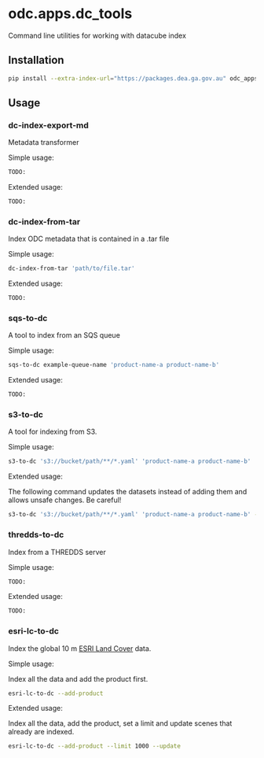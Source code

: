 # odc.apps.dc_tools

Command line utilities for working with datacube index

## Installation

``` bash
pip install --extra-index-url="https://packages.dea.ga.gov.au" odc_apps_dc_tools
```

## Usage

### dc-index-export-md

Metadata transformer

Simple usage:

``` bash
TODO:

```

Extended usage:

``` bash
TODO:
```

### dc-index-from-tar

Index ODC metadata that is contained in a .tar file

Simple usage:

``` bash
dc-index-from-tar 'path/to/file.tar'

```

Extended usage:

``` bash
TODO:
```

### sqs-to-dc

A tool to index from an SQS queue

Simple usage:

``` bash
sqs-to-dc example-queue-name 'product-name-a product-name-b'

```

Extended usage:

``` bash
TODO:
```

### s3-to-dc

A tool for indexing from S3.

Simple usage:

``` bash
s3-to-dc 's3://bucket/path/**/*.yaml' 'product-name-a product-name-b'

```

Extended usage:

The following command updates the datasets instead of adding them and allows unsafe changes. Be careful!

``` bash
s3-to-dc 's3://bucket/path/**/*.yaml' 'product-name-a product-name-b' --update --allow-unsafe
```

### thredds-to-dc

Index from a THREDDS server

Simple usage:

``` bash
TODO:

```

Extended usage:

``` bash
TODO:
```

### esri-lc-to-dc

Index the global 10 m [ESRI Land Cover](https://livingatlas.arcgis.com/landcover/) data.

Simple usage:

Index all the data and add the product first.

``` bash
esri-lc-to-dc --add-product

```

Extended usage:

Index all the data, add the product, set a limit and update scenes that already are indexed.

``` bash
esri-lc-to-dc --add-product --limit 1000 --update
```
